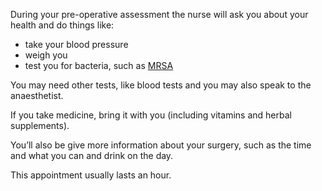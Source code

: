 During your pre-operative assessment the nurse will ask you about your health
and do things like:

* take your blood pressure
* weigh you
* test you for bacteria, such as [MRSA](http://www.nhs.uk/conditions/MRSA/Pages/Introduction.aspx)

You may need other tests, like blood tests and you may also speak to the
anaesthetist.

If you take medicine, bring it with you (including vitamins and herbal
supplements).

You’ll also be give more information about your surgery, such as the time and
what you can and drink on the day.

This appointment usually lasts an hour.
